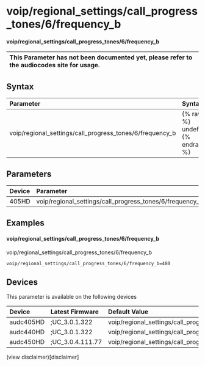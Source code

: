 ﻿---
description: voip/regional_settings/call_progress_tones/6/frequency_b
search: false
---

# voip/regional_settings/call_progress_tones/6/frequency_b

#### voip/regional_settings/call_progress_tones/6/frequency_b


| This Parameter has not been documented yet, please refer to the audiocodes site for usage.  |
| :--- |

## Syntax
| Parameter | Syntax |
| :--- | :--- |
|voip/regional_settings/call_progress_tones/6/frequency_b | {% raw %} undefined {% endraw %} |

## Parameters
|Device|Parameter|value|Description|
|:---|:---|:---|:---|
| 405HD | voip/regional_settings/call_progress_tones/6/frequency_b |  |  |

## Examples
#### voip/regional_settings/call_progress_tones/6/frequency_b

voip/regional_settings/call_progress_tones/6/frequency_b

```
voip/regional_settings/call_progress_tones/6/frequency_b=480
```

## Devices
This parameter is available on the following devices

| Device | Latest Firmware | Default Value |
|:---|:---|:---|
| audc405HD | ;UC_3.0.1.322 | voip/regional_settings/call_progress_tones/6/frequency_b=480 
| audc440HD | ;UC_3.0.1.322 | voip/regional_settings/call_progress_tones/6/frequency_b=480 
| audc450HD | ;UC_3.0.4.111.77 | voip/regional_settings/call_progress_tones/6/frequency_b=480 

(view disclaimer)[disclaimer]
